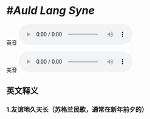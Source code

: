 # ***\#Auld Lang Syne*** 
英音
<audio src="./media/Auld Lang Syne1.aac" controls="controls"></audio>

美音
<audio src="./media/Auld Lang Syne2.aac" controls="controls"></audio>



  

英文释义
---
### 1.**友谊地久天长（苏格兰民歌，通常在新年前夕的）**  


